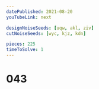 ```yaml
---
datePublished: 2021-08-20
youTubeLink: next

designNoiseSeeds: [uqw, akl, ziv]
cutNoiseSeeds: [wyc, kjz, kdn]

pieces: 225
timeToSolve: 1
---
```


# 043
